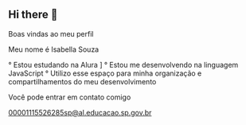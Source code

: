 ## Hi there 👋
Boas vindas ao meu perfil 

Meu nome é Isabella Souza

° Estou estudando na Alura ]
° Estou me desenvolvendo na linguagem JavaScript
° Utilizo esse espaço para minha organização e compartilhamentos do meu desenvolvimento 

Você pode entrar em contato comigo

00001115526285sp@al.educacao.sp.gov.br
